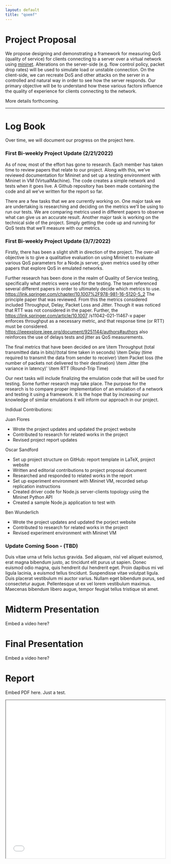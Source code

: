 ```yaml
---
layout: default
title: "qoemf"
---
```


# Project Proposal

We propose designing and demonstrating a framework for measuring QoS (quality of service) for clients connecting to a server over a virtual 
network using [mininet](http://mininet.org/). Alterations on the server-side (e.g. flow control policy, packet drop rates) will be used to simulate 
load or unstable connection. On the client-side, we can recreate DoS and other attacks on the server in a controlled and natural way in order to 
see how the server responds. Our primary objective will be to understand how these various factors influence the quality of experience for clients 
connecting to the network. 

More details forthcoming.


* * *

# Log Book

Over time, we will document our progress on the project here.


### First Bi-weekly Project Update (2/21/2022)

As  of now, most of the  effort has gone to research. Each member has taken time to review papers that relate to our project. Along with this, we’ve reviewed documentation for Mininet and set up a testing environment with Mininet in VM (VirtualMachine). The code creates a simple network and tests when it goes live. A Github repository has been made containing the code and all we’ve written for the report so far.

There are a few tasks that we are currently working on. One major task we are undertaking is researching and deciding on the metrics we’ll be using to run our tests. We are comparing metrics used in different papers to observe what can give us an accurate result. Another major task is working on the technical side of the project. Simply getting the code up and running for QoS tests that we’ll measure with our metrics.

### First Bi-weekly Project Update (3/7/2022)

Firstly, there has been a slight shift in direction of the project. The over-all objective is to give a qualitative evaluation on using Mininet to evaluate various QoS parameters for a Node.js server, given metrics used by other papers that explore QoS in emulated networks.

Further research has been done in the realm of Quality of Service testing, specifically what metrics were used for the testing. The team referenced several different papers in 
order to ultimately decide which metrics to use. https://link.springer.com/chapter/10.1007%2F978-981-16-5120-5_2 The principle paper that was reviewed. From this the metrics 
considered included Throughput, Delay, Packet Loss and Jitter. Though it was noticed that RTT was not considered in the paper. Further, the https://link.springer.com/article/10.1007
/s11042-021-11467-x paper enforces throughput as a necessary metric, and that response time (or RTT) must be considered. https://ieeexplore.ieee.org/document/9251144/authors#authors 
also reinforces the use of delays tests and jitter as QoS measurements.   

The final metrics that have been decided on are 
    \item Throughput (total transmitted data in bits)/(total time taken in seconds)
    \item Delay (time required to transmit the data from sender to receiver)
    \item Packet loss (the number of packets not delivered to their destination)
    \item Jitter (the variance in latency)'
	\item RTT (Round-Trip Time)

Our next tasks will include finalizing the emulation code that will be used for testing. Some further research may take place. The purpose for the research is to compare proper 
implementation of an emulation of a network and testing it using a framework. It is the hope that by increasing our knowledge of similar emulations it will inform our approach in our 
project. 

Indidual Contributions:

Juan Flores
- Wrote the project updates and updated the project website
- Contributed to research for related works in the project
- Revised project report updates 

Oscar Sandford
- Set up project structure on GitHub: report template in LaTeX, project website
- Written and editorial contributions to project proposal document
- Researched and responded to related works in the report
- Set up experiment environment with Mininet VM, recorded setup replication instructions
- Created driver code for Node.js server-clients topology using the Mininet Python API
- Created a sample Node.js application to test with

Ben Wunderlich
- Wrote the project updates and updated the porject website
- Contributed to research for related works in the project
- Revised experiment environment with Mininet VM

### Update Coming Soon - (TBD)

Duis vitae urna ut felis luctus gravida. Sed aliquam, nisl vel aliquet euismod, erat magna bibendum justo, ac tincidunt elit purus ut sapien. Donec euismod odio magna, quis hendrerit dui hendrerit eget. Proin dapibus mi vel ligula lacinia, a euismod tellus tincidunt. Suspendisse vitae volutpat ligula. Duis placerat vestibulum mi auctor varius. Nullam eget bibendum purus, sed consectetur augue. Pellentesque ut ex vel lorem vestibulum maximus. Maecenas bibendum libero augue, tempor feugiat tellus tristique sit amet.


# Midterm Presentation

Embed a video here?

# Final Presentation

Embed a video here?


# Report 

Embed PDF here. Just a test.
<iframe src="../report/report.pdf" width="100%" height="500px"></iframe>
